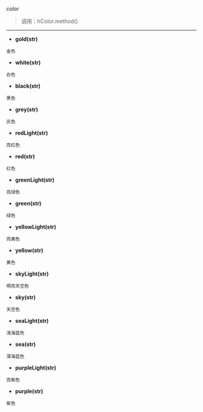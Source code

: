 color

> 调用：hColor.method()

---

* **gold(str)**
```
金色
```

* **white(str)**
```
白色
```

* **black(str)**
```
黑色
```

* **grey(str)**
```
灰色
```

* **redLight(str)**
```
亮红色
```

* **red(str)**
```
红色
```

* **greenLight(str)**
```
亮绿色
```

* **green(str)**
```
绿色
```

* **yellowLight(str)**
```
亮黄色
```

* **yellow(str)**
```
黄色
```

* **skyLight(str)**
```
明亮天空色
```

* **sky(str)**
```
天空色
```

* **seaLight(str)**
```
浅海蓝色
```

* **sea(str)**
```
深海蓝色
```

* **purpleLight(str)**
```
亮紫色
```

* **purple(str)**
```
紫色
```
